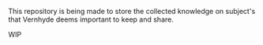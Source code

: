 This repository is being made to store the collected knowledge on subject's that Vernhyde deems important to keep and share. 

WIP
